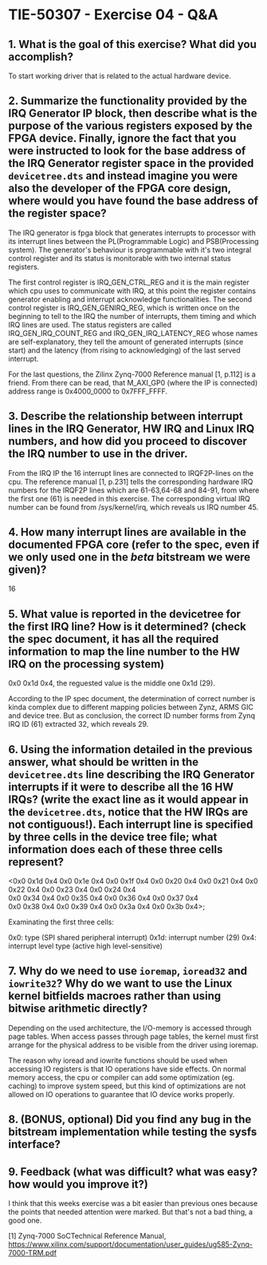 # TIE-50307 - Exercise 04 - Q&A

## 1. What is the goal of this exercise? What did you accomplish?
To start working driver that is related to the actual hardware device.

## 2. Summarize the functionality provided by the IRQ Generator IP block, then describe what is the purpose of the various registers exposed by the FPGA device. Finally, ignore the fact that you were instructed to look for the base address of the IRQ Generator register space in the provided `devicetree.dts` and instead imagine you were also the developer of the FPGA core design, where would you have found the base address of the register space?
The IRQ generator is fpga block that generates interrupts to processor with its interrupt lines between the PL(Programmable Logic) and PSB(Processing system). The generator's behaviour is programmable with it's two integral control register and its status is monitorable with two internal status registers.

The first control register is IRQ_GEN_CTRL_REG and it is the main register which cpu uses to communicate with IRQ, at this point the register contains generator enabling and interrupt acknowledge functionalities. The second control register is IRQ_GEN_GENIRQ_REG, which is written once on the beginning to tell to the IRQ the number of interrupts, them timing and which IRQ lines are used. The status registers are called IRQ_GEN_IRQ_COUNT_REG and IRQ_GEN_IRQ_LATENCY_REG whose names are self-explanatory, they tell the amount of generated interrupts (since start) and the latency (from rising to acknowledging) of the last served interrupt.

For the last questions, the Zilinx Zynq-7000 Reference manual [1, p.112] is a friend. From there can be read, that M_AXI_GP0 (where the IP is connected) address range is 0x4000_0000 to 0x7FFF_FFFF.

## 3. Describe the relationship between interrupt lines in the IRQ Generator, HW IRQ and Linux IRQ numbers, and how did you proceed to discover the IRQ number to use in the driver.
From the IRQ IP the 16 interrupt lines are connected to IRQF2P-lines on the cpu. The reference manual [1, p.231] tells the corresponding hardware IRQ numbers for the IRQF2P lines which are 61-63,64-68 and 84-91, from where the first one (61) is needed in this exercise. The corresponding virtual IRQ number can be found from /sys/kernel/irq, which reveals us IRQ number 45.

## 4. How many interrupt lines are available in the documented FPGA core (refer to the spec, even if we only used one in the *beta* bitstream we were given)?
16

## 5. What value is reported in the devicetree for the first IRQ line? How is it determined? (check the spec document, it has all the required information to map the line number to the HW IRQ on the processing system)
0x0 0x1d 0x4, the reguested value is the middle one 0x1d (29).

According to the IP spec document, the determination of correct number is kinda complex due to different mapping policies between Zynz, ARMS GIC and device tree. But as conclusion, the correct ID number forms from Zynq IRQ ID (61) extracted 32, which reveals 29.



## 6. Using the information detailed in the previous answer, what should be written in the `devicetree.dts` line describing the IRQ Generator interrupts if it were to describe all the 16 HW IRQs? (write the exact line as it would appear in the `devicetree.dts`, notice that the HW IRQs are not contiguous!). Each interrupt line is specified by three cells in the device tree file; what information does each of these three cells represent?
<0x0 0x1d 0x4 0x0 0x1e 0x4 0x0 0x1f 0x4 0x0 0x20 0x4 
0x0 0x21 0x4 0x0 0x22 0x4 0x0 0x23 0x4 0x0 0x24 0x4  
0x0 0x34 0x4 0x0 0x35 0x4 0x0 0x36 0x4 0x0 0x37 0x4  
0x0 0x38 0x4 0x0 0x39 0x4 0x0 0x3a 0x4 0x0 0x3b 0x4>;

Examinating the first three cells:

0x0: type (SPI shared peripheral interrupt)
0x1d: interrupt number (29)
0x4: interrupt level type (active high level-sensitive)

## 7. Why do we need to use `ioremap`, `ioread32` and `iowrite32`? Why do we want to use the Linux kernel bitfields macroes rather than using bitwise arithmetic directly?
Depending on the used architecture, the I/O-memory is accessed through page tables. When access passes through page tables, the kernel must first arrange for the physical address to be visible from the driver using ioremap. 

The reason why ioread and iowrite functions should be used when accessing IO registers is that IO operations have side effects. On normal memory access, the cpu or compiler can add some optimization (eg. caching) to improve system speed, but this kind of optimizations are not allowed on IO operations to guarantee that IO device works properly.

## 8. (BONUS, optional) Did you find any bug in the bitstream implementation while testing the sysfs interface?

## 9. Feedback (what was difficult? what was easy? how would you improve it?)
I think that this weeks exercise was a bit easier than previous ones because the points that needed attention were marked. But that's not a bad thing, a good one.


[1] Zynq-7000 SoCTechnical Reference Manual, https://www.xilinx.com/support/documentation/user_guides/ug585-Zynq-7000-TRM.pdf

